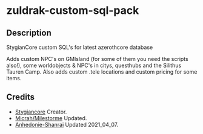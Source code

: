 # zuldrak-custom-sql-pack

## Description
StygianCore custom SQL's for latest azerothcore database

Adds custom NPC's on GMIsland (for some of them you need the scripts also!), some worldobjects & NPC's in citys, questhubs and the Silithus Tauren Camp.
Also adds custom .tele locations and custom pricing for some items. 

## Credits
*  [Stygiancore](http://stygianthebest.github.io) Creator.
*  [Micrah/Milestorme](https://github.com/milestorme) Updated.
*  [Anhedonie-Shanrai](https://github.com/Anhedonie-Shanrai) Updated 2021_04_07.
